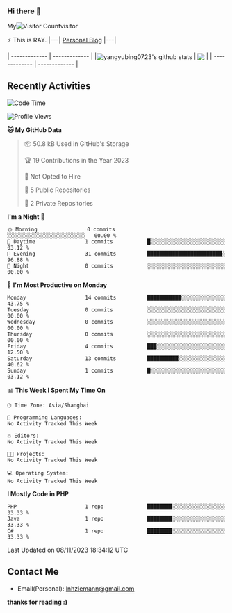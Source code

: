### Hi there 👋
My![Visitor Count](https://profile-counter.glitch.me/yangyubing0723/count.svg)visitor

⚡ This is RAY.      |---| [Personal Blog](https://yub.lisok.cn) |---|
<!--
**yangyubing0723/yangyubing0723** is a ✨ _special_ ✨ repository because its `README.md` (this file) appears on your GitHub profile.

Here are some ideas to get you started:

- 🔭 I’m currently working on ...
- 🌱 I’m currently learning ...
- 👯 I’m looking to collaborate on ...
- 🤔 I’m looking for help with ...
- 💬 Ask me about ...
- 📫 How to reach me: ...
- 😄 Pronouns: ...
- ⚡ Fun fact: ...
-->

| ------------- | ------------- |
|<img align="center" src="https://github-readme-stats.vercel.app/api?username=yangyubing0723&count_private=true&show_icons=true&include_all_commits=true&title_color=359697&icon_color=359697&hide_border=true&theme=transparent" alt="yangyubing0723's github stats" /> | <img align="center" src="https://github-readme-stats.vercel.app/api/top-langs?username=yangyubing0723&layout=compact&title_color=359697&icon_color=359697&hide_border=true&theme=transparent&langs_count=8&hide=HTML,CSS" /> |
| ------------- | ------------- |
## Recently Activities
<!--START_SECTION:waka-->
![Code Time](http://img.shields.io/badge/Code%20Time-16%20hrs%2058%20mins-blue)

![Profile Views](http://img.shields.io/badge/Profile%20Views-0-blue)

**🐱 My GitHub Data** 

> 📦 50.8 kB Used in GitHub's Storage 
 > 
> 🏆 19 Contributions in the Year 2023
 > 
> 🚫 Not Opted to Hire
 > 
> 📜 5 Public Repositories 
 > 
> 🔑 2 Private Repositories 
 > 
**I'm a Night 🦉** 

```text
🌞 Morning                0 commits           ░░░░░░░░░░░░░░░░░░░░░░░░░   00.00 % 
🌆 Daytime                1 commits           █░░░░░░░░░░░░░░░░░░░░░░░░   03.12 % 
🌃 Evening                31 commits          ████████████████████████░   96.88 % 
🌙 Night                  0 commits           ░░░░░░░░░░░░░░░░░░░░░░░░░   00.00 % 
```
📅 **I'm Most Productive on Monday** 

```text
Monday                   14 commits          ███████████░░░░░░░░░░░░░░   43.75 % 
Tuesday                  0 commits           ░░░░░░░░░░░░░░░░░░░░░░░░░   00.00 % 
Wednesday                0 commits           ░░░░░░░░░░░░░░░░░░░░░░░░░   00.00 % 
Thursday                 0 commits           ░░░░░░░░░░░░░░░░░░░░░░░░░   00.00 % 
Friday                   4 commits           ███░░░░░░░░░░░░░░░░░░░░░░   12.50 % 
Saturday                 13 commits          ██████████░░░░░░░░░░░░░░░   40.62 % 
Sunday                   1 commits           █░░░░░░░░░░░░░░░░░░░░░░░░   03.12 % 
```


📊 **This Week I Spent My Time On** 

```text
🕑︎ Time Zone: Asia/Shanghai

💬 Programming Languages: 
No Activity Tracked This Week

🔥 Editors: 
No Activity Tracked This Week

🐱‍💻 Projects: 
No Activity Tracked This Week

💻 Operating System: 
No Activity Tracked This Week
```

**I Mostly Code in PHP** 

```text
PHP                      1 repo              ████████░░░░░░░░░░░░░░░░░   33.33 % 
Java                     1 repo              ████████░░░░░░░░░░░░░░░░░   33.33 % 
C#                       1 repo              ████████░░░░░░░░░░░░░░░░░   33.33 % 
```




 Last Updated on 08/11/2023 18:34:12 UTC
<!--END_SECTION:waka-->
## Contact Me

- Email(Personal): lnhziemann@gmail.com

**thanks for reading :)**
